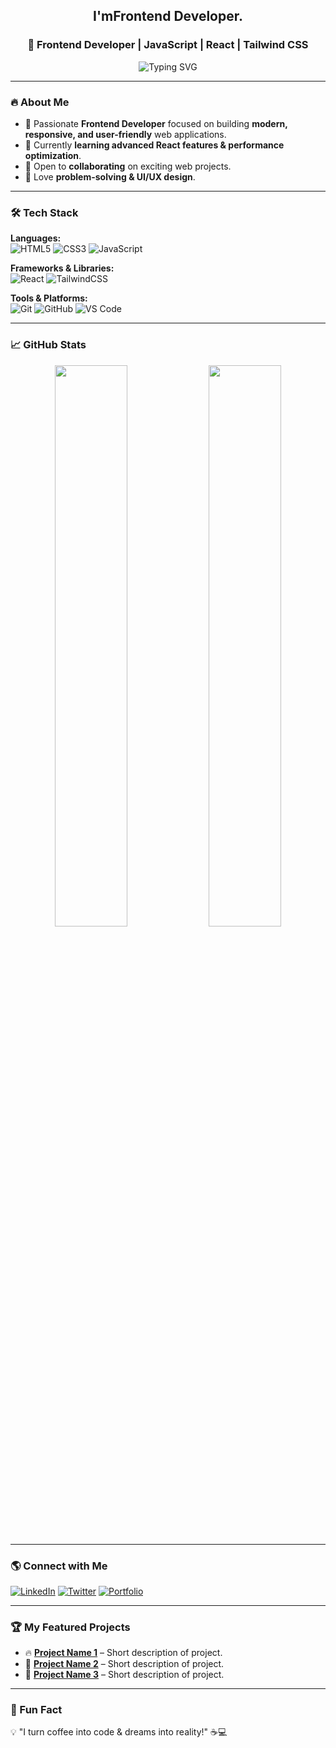 <h2 align="center">I'mFrontend Developer.</h2>

<h3 align="center">🚀 Frontend Developer | JavaScript | React | Tailwind CSS</h3>

<p align="center">
  <img src="https://readme-typing-svg.demolab.com?font=Fira+Code&weight=500&size=18&pause=1000&color=00AEEF&center=true&vCenter=true&width=435&lines=Passionate+Frontend+Developer;React+%7C+JavaScript+%7C+Tailwind+CSS;Building+awesome+web+experiences!" alt="Typing SVG" />
</p>

---

### 🔥 About Me
- 🚀 Passionate **Frontend Developer** focused on building **modern, responsive, and user-friendly** web applications.
- 🌱 Currently **learning advanced React features & performance optimization**.
- 🤝 Open to **collaborating** on exciting web projects.
- 🎯 Love **problem-solving & UI/UX design**.

---

### 🛠️ Tech Stack
**Languages:**  
![HTML5](https://img.shields.io/badge/HTML5-%23E34F26.svg?style=for-the-badge&logo=html5&logoColor=white)
![CSS3](https://img.shields.io/badge/CSS3-%231572B6.svg?style=for-the-badge&logo=css3&logoColor=white)
![JavaScript](https://img.shields.io/badge/JavaScript-%23F7DF1E.svg?style=for-the-badge&logo=javascript&logoColor=black)

**Frameworks & Libraries:**  
![React](https://img.shields.io/badge/React-%2361DAFB.svg?style=for-the-badge&logo=react&logoColor=black)
![TailwindCSS](https://img.shields.io/badge/Tailwind%20CSS-%2306B6D4.svg?style=for-the-badge&logo=tailwindcss&logoColor=white)

**Tools & Platforms:**  
![Git](https://img.shields.io/badge/Git-%23F05032.svg?style=for-the-badge&logo=git&logoColor=white)
![GitHub](https://img.shields.io/badge/GitHub-%23181717.svg?style=for-the-badge&logo=github&logoColor=white)
![VS Code](https://img.shields.io/badge/VS%20Code-%23007ACC.svg?style=for-the-badge&logo=visualstudiocode&logoColor=white)

---

### 📈 GitHub Stats  
<p align="center">
  <img width="48%" src="https://github-readme-stats.vercel.app/api?username=YourGitHubUsername&show_icons=true&theme=radical" />
  <img width="48%" src="https://github-readme-streak-stats.herokuapp.com/?user=YourGitHubUsername&theme=radical" />
</p>

---

### 🌎 Connect with Me  
[![LinkedIn](https://img.shields.io/badge/LinkedIn-%230A66C2.svg?style=for-the-badge&logo=linkedin&logoColor=white)](https://linkedin.com/in/YourProfile)
[![Twitter](https://img.shields.io/badge/Twitter-%231DA1F2.svg?style=for-the-badge&logo=twitter&logoColor=white)](https://twitter.com/YourHandle)
[![Portfolio](https://img.shields.io/badge/Portfolio-%23181717.svg?style=for-the-badge&logo=vercel&logoColor=white)](https://yourportfolio.com)

---

### 🏆 My Featured Projects  
- 🔥 **[Project Name 1](https://github.com/YourGitHubUsername/Project1)** – Short description of project.
- 🚀 **[Project Name 2](https://github.com/YourGitHubUsername/Project2)** – Short description of project.
- 🎨 **[Project Name 3](https://github.com/YourGitHubUsername/Project3)** – Short description of project.

---

### 🎯 Fun Fact  
💡 "I turn coffee into code & dreams into reality!" ☕💻  
